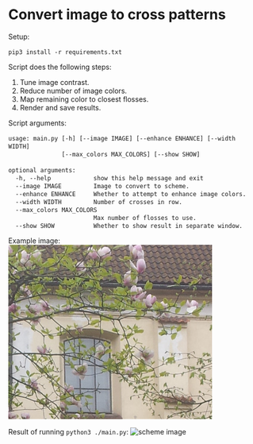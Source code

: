 # Convert image to cross patterns

Setup:
```
pip3 install -r requirements.txt
```

Script does the following steps:
1. Tune image contrast.
2. Reduce number of image colors.
3. Map remaining color to closest flosses.
4. Render and save results.

Script arguments:
```
usage: main.py [-h] [--image IMAGE] [--enhance ENHANCE] [--width WIDTH]
               [--max_colors MAX_COLORS] [--show SHOW]

optional arguments:
  -h, --help            show this help message and exit
  --image IMAGE         Image to convert to scheme.
  --enhance ENHANCE     Whether to attempt to enhance image colors.
  --width WIDTH         Number of crosses in row.
  --max_colors MAX_COLORS
                        Max number of flosses to use.
  --show SHOW           Whether to show result in separate window.
```

Example image:
![input image](data/image.jpg)

Result of running `python3 ./main.py`:
![scheme image](data/scheme.jpg)
